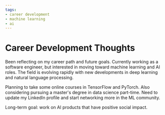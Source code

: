 ```yaml
---
tags:
- career development
- machine learning
- ai
---
```



# Career Development Thoughts

Been reflecting on my career path and future goals. Currently working as a software engineer, but interested in moving toward machine learning and AI roles. The field is evolving rapidly with new developments in deep learning and natural language processing.

Planning to take some online courses in TensorFlow and PyTorch. Also considering pursuing a master's degree in data science part-time. Need to update my LinkedIn profile and start networking more in the ML community.

Long-term goal: work on AI products that have positive social impact.